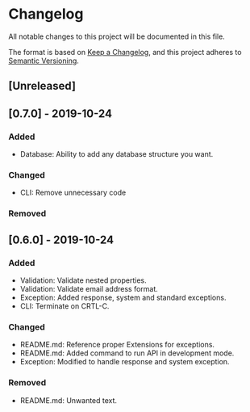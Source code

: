 # Changelog
All notable changes to this project will be documented in this file.

The format is based on [Keep a Changelog](https://keepachangelog.com/en/1.0.0/),
and this project adheres to [Semantic Versioning](https://semver.org/spec/v2.0.0.html).

## [Unreleased]

## [0.7.0] - 2019-10-24
### Added
- Database: Ability to add any database structure you want.
### Changed
- CLI: Remove unnecessary code
### Removed

## [0.6.0] - 2019-10-24
### Added
- Validation: Validate nested properties.
- Validation: Validate email address format.
- Exception: Added response, system and standard exceptions.
- CLI: Terminate on CRTL-C.
### Changed
- README.md: Reference proper Extensions for exceptions.
- README.md: Added command to run API in development mode.
- Exception: Modified to handle response and system exception.
### Removed
- README.md: Unwanted text.
